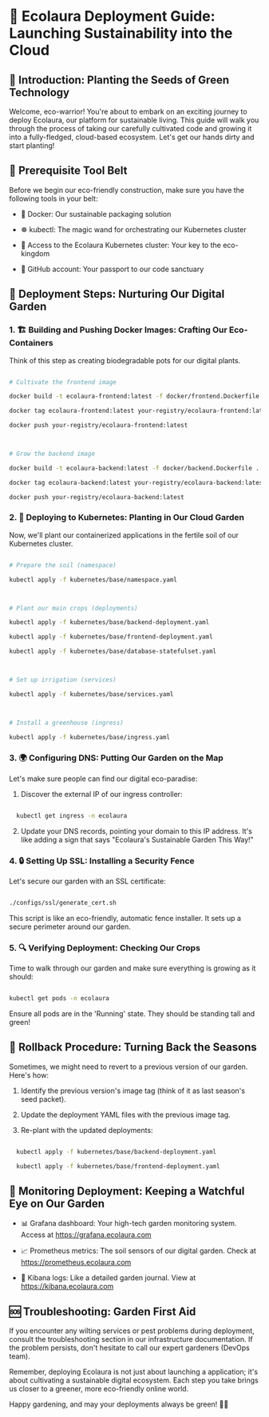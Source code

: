 # 🚀 Ecolaura Deployment Guide: Launching Sustainability into the Cloud



## 🌱 Introduction: Planting the Seeds of Green Technology



Welcome, eco-warrior! You're about to embark on an exciting journey to deploy Ecolaura, our platform for sustainable living. This guide will walk you through the process of taking our carefully cultivated code and growing it into a fully-fledged, cloud-based ecosystem. Let's get our hands dirty and start planting!



## 🧰 Prerequisite Tool Belt



Before we begin our eco-friendly construction, make sure you have the following tools in your belt:



- 🐳 Docker: Our sustainable packaging solution

- ☸️ kubectl: The magic wand for orchestrating our Kubernetes cluster

- 🔑 Access to the Ecolaura Kubernetes cluster: Your key to the eco-kingdom

- 🐙 GitHub account: Your passport to our code sanctuary



## 🌿 Deployment Steps: Nurturing Our Digital Garden



### 1. 🏗️ Building and Pushing Docker Images: Crafting Our Eco-Containers



Think of this step as creating biodegradable pots for our digital plants.



```bash

# Cultivate the frontend image

docker build -t ecolaura-frontend:latest -f docker/frontend.Dockerfile .

docker tag ecolaura-frontend:latest your-registry/ecolaura-frontend:latest

docker push your-registry/ecolaura-frontend:latest



# Grow the backend image

docker build -t ecolaura-backend:latest -f docker/backend.Dockerfile .

docker tag ecolaura-backend:latest your-registry/ecolaura-backend:latest

docker push your-registry/ecolaura-backend:latest

```



### 2. 🌾 Deploying to Kubernetes: Planting in Our Cloud Garden



Now, we'll plant our containerized applications in the fertile soil of our Kubernetes cluster.



```bash

# Prepare the soil (namespace)

kubectl apply -f kubernetes/base/namespace.yaml



# Plant our main crops (deployments)

kubectl apply -f kubernetes/base/backend-deployment.yaml

kubectl apply -f kubernetes/base/frontend-deployment.yaml

kubectl apply -f kubernetes/base/database-statefulset.yaml



# Set up irrigation (services)

kubectl apply -f kubernetes/base/services.yaml



# Install a greenhouse (ingress)

kubectl apply -f kubernetes/base/ingress.yaml

```



### 3. 🌍 Configuring DNS: Putting Our Garden on the Map



Let's make sure people can find our digital eco-paradise:



1. Discover the external IP of our ingress controller:

```bash

  kubectl get ingress -n ecolaura

```

2. Update your DNS records, pointing your domain to this IP address. It's like adding a sign that says "Ecolaura's Sustainable Garden This Way!"



### 4. 🔒 Setting Up SSL: Installing a Security Fence



Let's secure our garden with an SSL certificate:



```bash

./configs/ssl/generate_cert.sh

```



This script is like an eco-friendly, automatic fence installer. It sets up a secure perimeter around our garden.



### 5. 🔍 Verifying Deployment: Checking Our Crops



Time to walk through our garden and make sure everything is growing as it should:



```bash

kubectl get pods -n ecolaura

```



Ensure all pods are in the 'Running' state. They should be standing tall and green!



## 🔄 Rollback Procedure: Turning Back the Seasons



Sometimes, we might need to revert to a previous version of our garden. Here's how:



1. Identify the previous version's image tag (think of it as last season's seed packet).

2. Update the deployment YAML files with the previous image tag.

3. Re-plant with the updated deployments:

```bash

  kubectl apply -f kubernetes/base/backend-deployment.yaml

  kubectl apply -f kubernetes/base/frontend-deployment.yaml

```



## 👀 Monitoring Deployment: Keeping a Watchful Eye on Our Garden



- 📊 Grafana dashboard: Your high-tech garden monitoring system. Access at https://grafana.ecolaura.com

- 📈 Prometheus metrics: The soil sensors of our digital garden. Check at https://prometheus.ecolaura.com

- 📜 Kibana logs: Like a detailed garden journal. View at https://kibana.ecolaura.com



## 🆘 Troubleshooting: Garden First Aid



If you encounter any wilting services or pest problems during deployment, consult the troubleshooting section in our infrastructure documentation. If the problem persists, don't hesitate to call our expert gardeners (DevOps team).



Remember, deploying Ecolaura is not just about launching a application; it's about cultivating a sustainable digital ecosystem. Each step you take brings us closer to a greener, more eco-friendly online world. 



Happy gardening, and may your deployments always be green! 🌱🚀